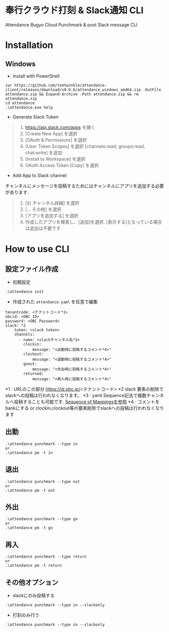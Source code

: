 # 奉行クラウド打刻 & Slack通知 CLI
Attendance Bugyo Cloud Punchmark & post Slack message CLI

# Installation

## Windows
- Install with PowerShell

```poweshell
iwr https://github.com/tomtwinkle/attendance-client/releases/download/v0.0.6/attendance_windows_amd64.zip -OutFile attendance.zip && Expand-Archive -Path attendance.zip && rm attendance.zip
cd attendance
.\attendance.exe help
```

- Generate Slack Token

> 1. https://api.slack.com/apps を開く
> 2. [Create New App] を選択
> 3. [OAuth & Permissions] を選択
> 4. [User Token Scopes] を選択 [channels:read, groups:read, chat:write] を追加
> 5. [Install to Workspace] を選択
> 6. OAuth Access Token [Copy] を選択

- Add App to Slack channel

チャンネルにメッセージを投稿するためにはチャンネルにアプリを追加する必要があります.

> 1. [(i) チャンネル詳細] を選択
> 2. [... その他] を選択
> 3. [アプリを追加する] を選択
> 4. 作成したアプリを検索し、[追加]を選択. [表示する]となっている場合は追加は不要です.

# How to use CLI

## 設定ファイル作成

- 初期設定

```shell
.\attendance init
```

- 作成された `attendance.yaml` を任意で編集

```
tenantcode: <テナントコード*1>
obcid: <OBC ID>
password: <OBC Password>
slack: *2
    token: <slack token>
    channels:
      - name: <slackチャンネル名*3>
        clockin:
            message: "<出勤時に投稿するコメント*4>"
        clockout:
            message: "<退勤時に投稿するコメント*4>"
        goout:
            message: "<外出時に投稿するコメント*4>"
        returned:
            message: "<再入時に投稿するコメント*4>"
```

*1 : URLのこの部分 https://id.obc.jp/<テナントコード>
*2 slack 要素の削除でslackへの投稿は行われなくなります。
*3 : yaml Sequence記法で複数チャンネルへ投稿することも可能です. [Sequence of Mappingsを参照](https://yaml.org/spec/1.2/spec.html#id2759963)
*4 : コメントをbankにする or clockin,clockout等の要素削除でslackへの投稿は行われなくなります

## 出勤

```shell
.\attendance punchmark --type in
or 
.\attendance pm -t in
```

## 退出

```shell
.\attendance punchmark --type out
or 
.\attendance pm -t out
```

## 外出

```shell
.\attendance punchmark --type go
or 
.\attendance pm -t go
```

## 再入

```shell
.\attendance punchmark --type return
or 
.\attendance pm -t return
```

## その他オプション

- slackにのみ投稿する

```shell
.\attendance punchmark --type in --slackonly
```

- 打刻のみ行う

```shell
.\attendance punchmark --type in --slackonly
```
